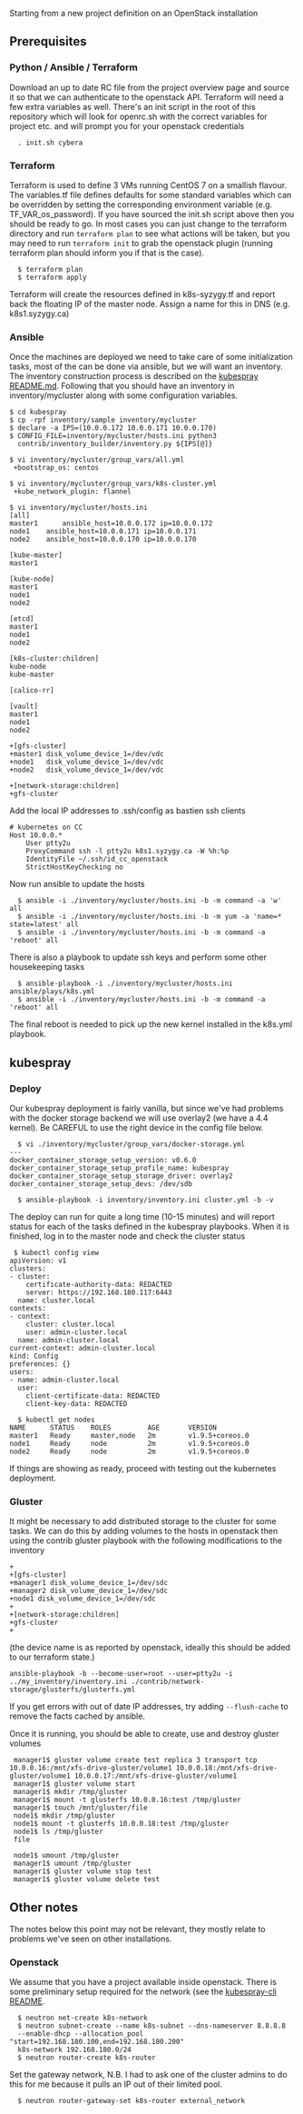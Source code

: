 Starting from a new project definition on an OpenStack installation

## Prerequisites
### Python / Ansible / Terraform
Download an up to date RC file from the project overview page and source it so
that we can authenticate to the openstack API. Terraform will need a few extra
variables as well. There's an init script in the root of this repository which
will look for openrc.sh with the correct variables for project etc. and will
prompt you for your openstack credentials

```
  . init.sh cybera
```

### Terraform

Terraform is used to define 3 VMs running CentOS 7 on a smallish flavour. The
variables.tf file defines defaults for some standard variables which can be
overridden by setting the corresponding environment variable (e.g.
TF_VAR_os_password). If you have sourced the init.sh script above then you
should be ready to go. In most cases you can just change to the terraform
directory and run `terraform plan` to see what actions will be taken, but you
may need to run `terraform init` to grab the openstack plugin (running terraform
plan should inform you if that is the case).

```
  $ terraform plan
  $ terraform apply
```

Terraform will create the resources defined in k8s-syzygy.tf and report back the
floating IP of the master node. Assign a name for this in DNS (e.g.
k8s1.syzygy.ca)

### Ansible

Once the machines are deployed we need to take care of some initialization
tasks, most of the can be done via ansible, but we will want an inventory. The
inventory construction process is described on the [kubespray
README.md](https://github.com/kubernetes-incubator/kubespray/blob/master/README.md).
Following that you should have an inventory in inventory/mycluster along with
some configuration variables.

```
$ cd kubespray
$ cp -rpf inventory/sample inventory/mycluster
$ declare -a IPS=(10.0.0.172 10.0.0.171 10.0.0.170)
$ CONFIG_FILE=inventory/mycluster/hosts.ini python3
  contrib/inventory_builder/inventory.py ${IPS[@]}

$ vi inventory/mycluster/group_vars/all.yml
 +bootstrap_os: centos

$ vi inventory/mycluster/group_vars/k8s-cluster.yml
 +kube_network_plugin: flannel

$ vi inventory/mycluster/hosts.ini
[all]
master1 	 ansible_host=10.0.0.172 ip=10.0.0.172
node1 	 ansible_host=10.0.0.171 ip=10.0.0.171
node2 	 ansible_host=10.0.0.170 ip=10.0.0.170

[kube-master]
master1

[kube-node]
master1
node1
node2

[etcd]
master1
node1
node2

[k8s-cluster:children]
kube-node
kube-master

[calico-rr]

[vault]
master1
node1
node2

+[gfs-cluster]
+master1 disk_volume_device_1=/dev/vdc
+node1   disk_volume_device_1=/dev/vdc
+node2   disk_volume_device_1=/dev/vdc

+[network-storage:children]
+gfs-cluster
```

Add the local IP addresses to .ssh/config as bastien ssh clients
```
# kubernetes on CC
Host 10.0.0.*
    User ptty2u
    ProxyCommand ssh -l ptty2u k8s1.syzygy.ca -W %h:%p
    IdentityFile ~/.ssh/id_cc_openstack
    StrictHostKeyChecking no
```

Now run ansible to update the hosts
```
  $ ansible -i ./inventory/mycluster/hosts.ini -b -m command -a 'w' all
  $ ansible -i ./inventory/mycluster/hosts.ini -b -m yum -a 'name=* state=latest' all
  $ ansible -i ./inventory/mycluster/hosts.ini -b -m command -a 'reboot' all
```

There is also a playbook to update ssh keys and perform some other housekeeping
tasks
``` 
  $ ansible-playbook -i ./inventory/mycluster/hosts.ini ansible/plays/k8s.yml
  $ ansible -i ./inventory/mycluster/hosts.ini -b -m command -a 'reboot' all
```
The final reboot is needed to pick up the new kernel installed in the k8s.yml
playbook.

## kubespray

### Deploy
Our kubespray deployment is fairly vanilla, but since we've had problems with
the docker storage backend we will use overlay2 (we have a 4.4 kernel). Be
CAREFUL to use the right device in the config file below.

```
  $ vi ./inventory/mycluster/group_vars/docker-storage.yml
---
docker_container_storage_setup_version: v0.6.0
docker_container_storage_setup_profile_name: kubespray
docker_container_storage_setup_storage_driver: overlay2
docker_container_storage_setup_devs: /dev/sdb

  $ ansible-playbook -i inventory/inventory.ini cluster.yml -b -v
```

The deploy can run for quite a long time (10-15 minutes) and will report status
for each of the tasks defined in the kubespray playbooks. When it is finished,
log in to the master node and check the cluster status

```
 $ kubectl config view
apiVersion: v1
clusters:
- cluster:
    certificate-authority-data: REDACTED
    server: https://192.168.180.117:6443
  name: cluster.local
contexts:
- context:
    cluster: cluster.local
    user: admin-cluster.local
  name: admin-cluster.local
current-context: admin-cluster.local
kind: Config
preferences: {}
users:
- name: admin-cluster.local
  user:
    client-certificate-data: REDACTED
    client-key-data: REDACTED

  $ kubectl get nodes
NAME      STATUS    ROLES         AGE       VERSION
master1   Ready     master,node   2m        v1.9.5+coreos.0
node1     Ready     node          2m        v1.9.5+coreos.0
node2     Ready     node          2m        v1.9.5+coreos.0
```

If things are showing as ready, proceed with testing out the kubernetes
deployment.

### Gluster

It might be necessary to add distributed storage to the cluster for some
tasks. We can do this by adding volumes to the hosts in openstack then using
the contrib gluster playbook with the following modifications to the
inventory
```
+
+[gfs-cluster]
+manager1 disk_volume_device_1=/dev/sdc
+manager2 disk_volume_device_1=/dev/sdc
+node1 disk_volume_device_1=/dev/sdc
+
+[network-storage:children]
+gfs-cluster
+
```
(the device name is as reported by openstack, ideally this should be added to
our terraform state.)

```
ansible-playbook -b --become-user=root --user=ptty2u -i
../my_inventory/inventory.ini ./contrib/network-storage/glusterfs/glusterfs.yml
```

If you get errors with out of date IP addresses, try adding `--flush-cache` to
remove the facts cached by ansible.

Once it is running, you should be able to create, use and destroy gluster
volumes
```
 manager1$ gluster volume create test replica 3 transport tcp 10.0.0.16:/mnt/xfs-drive-gluster/volume1 10.0.0.18:/mnt/xfs-drive-gluster/volume1 10.0.0.17:/mnt/xfs-drive-gluster/volume1
 manager1$ gluster volume start
 manager1$ mkdir /tmp/gluster
 manager1$ mount -t glusterfs 10.0.0.16:test /tmp/gluster
 manager1$ touch /mnt/gluster/file
 node1$ mkdir /tmp/gluster
 node1$ mount -t glusterfs 10.0.0.18:test /tmp/gluster
 node1$ ls /tmp/gluster
 file
 
 node1$ umount /tmp/gluster
 manager1$ umount /tmp/gluster
 manager1$ gluster volume stop test
 manager1$ gluster volume delete test
 ```


## Other notes

The notes below this point may not be relevant, they mostly relate to problems
we've seen on other installations.

### Openstack

We assume that you have a project available inside openstack. There is some
preliminary setup required for the network (see the [kubespray-cli
README](https://github.com/kubespray/kubespray-cli).
```
  $ neutron net-create k8s-network
  $ neutron subnet-create --name k8s-subnet --dns-nameserver 8.8.8.8
  --enable-dhcp --allocation_pool "start=192.168.180.100,end=192.168.180.200"
  k8s-network 192.168.180.0/24
  $ neutron router-create k8s-router
```

Set the gateway network, N.B. I had to ask one of the cluster admins to do this
for me because it pulls an IP out of their limited pool.
```
  $ neutron router-gateway-set k8s-router external_network
```

